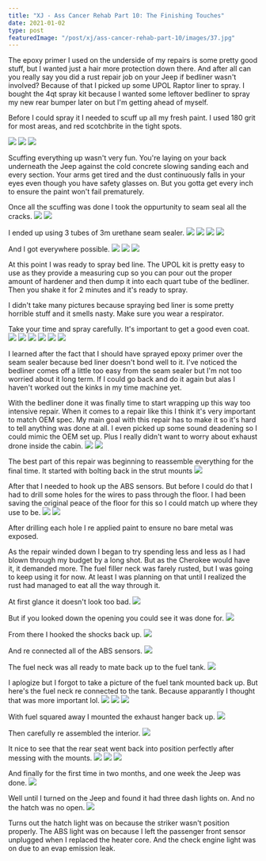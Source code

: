 ```yaml
---
title: "XJ - Ass Cancer Rehab Part 10: The Finishing Touches"
date: 2021-01-02
type: post
featuredImage: "/post/xj/ass-cancer-rehab-part-10/images/37.jpg"
---
```


The epoxy primer I used on the underside of my repairs is some pretty good stuff, but I wanted just a hair more protection down there. And after all can you really say you did a rust repair job on your Jeep if bedliner wasn't involved? Because of that I picked up some UPOL Raptor liner to spray. I bought the 4qt spray kit because I wanted some leftover bedliner to spray my new rear bumper later on but I'm getting ahead of myself.

Before I could spray it I needed to scuff up all my fresh paint. I used 180 grit for most areas, and red scotchbrite in the tight spots.

![](images/1.jpg)
![](images/2.jpg)
![](images/3.jpg)

Scuffing everything up wasn't very fun. You're laying on your back underneath the Jeep against the cold concrete slowing sanding each and every section. Your arms get tired and the dust continuously falls in your eyes even though you have safety glasses on. But you gotta get every inch to ensure the paint won't fail prematurely.

Once all the scuffing was done I took the oppurtunity to seam seal all the cracks. 
![](images/4.jpg)
![](images/5.jpg)

I ended up using 3 tubes of 3m urethane seam sealer. 
![](images/6.jpg)
![](images/7.jpg)
![](images/8.jpg)
![](images/9.jpg)

And I got everywhere possible.
![](images/10.jpg)
![](images/11.jpg)
![](images/12.jpg)

At this point I was ready to spray bed line. The UPOL kit is pretty easy to use as they provide a measuring cup so you can pour out the proper amount of hardener and then dump it into each quart tube of the bedliner. Then you shake it for 2 minutes and it's ready to spray. 

I didn't take many pictures because spraying bed liner is some pretty horrible stuff and it smells nasty. Make sure you wear a respirator. 

Take your time and spray carefully. It's important to get a good even coat.
![](images/13.jpg)
![](images/14.jpg)
![](images/15.jpg)
![](images/16.jpg)
![](images/20.jpg)
![](images/21.jpg)

I learned after the fact that I should have sprayed epoxy primer over the seam sealer because bed liner doesn't bond well to it. I've noticed the bedliner comes off a little too easy from the seam sealer but I'm not too worried about it long term. If I could go back and do it again but alas I haven't worked out the kinks in my time machine yet.

With the bedliner done it was finally time to start wrapping up this way too intensive repair. When it comes to a repair like this I think it's very important to match OEM spec. My main goal with this repair has to make it so it's hard to tell anything was done at all. I even picked up some sound deadening so I could mimic the OEM set up. Plus I really didn't want to worry about exhaust drone inside the cabin.
![](images/17.jpg)
![](images/18.jpg)

The best part of this repair was beginning to reassemble everything for the final time. It started with bolting back in the strut mounts
![](images/19.jpg)

After that I needed to hook up the ABS sensors. But before I could do that I had to drill some holes for the wires to pass through the floor. I had been saving the original peace of the floor for this so I could match up where they use to be.
![](images/24.jpg)
![](images/25.jpg)

After drilling each hole I re applied paint to ensure no bare metal was exposed.

As the repair winded down I began to try spending less and less as I had blown through my budget by a long shot. But as the Cherokee would have it, it demanded more. The fuel filler neck was farely rusted, but I was going to keep using it for now. At least I was planning on that until I realized the rust had managed to eat all the way through it.

At first glance it doesn't look too bad. 
![](images/26.jpg)

But if you looked down the opening you could see it was done for.
![](images/27.jpg)

From there I hooked the shocks back up.
![](images/28.jpg)

And re connected all of the ABS sensors.
![](images/29.jpg)

The fuel neck was all ready to mate back up to the fuel tank.
![](images/30.jpg)

I aplogize but I forgot to take a picture of the fuel tank mounted back up. But here's the fuel neck re connected to the tank. Because apparantly I thought that was more important lol.
![](images/33.jpg)
![](images/34.jpg)
![](images/35.jpg)

With fuel squared away I mounted the exhaust hanger back up.
![](images/36.jpg)

Then carefully re assembled the interior. 
![](images/37.jpg)

It nice to see that the rear seat went back into position perfectly after messing with the mounts.
![](images/38.jpg)
![](images/39.jpg)
![](images/40.jpg)

And finally for the first time in two months, and one week the Jeep was done. 
![](images/41.jpg)

Well until I turned on the Jeep and found it had three dash lights on. And no the hatch was no open.
![](images/42.jpg)

Turns out the hatch light was on because the striker wasn't position properly.
The ABS light was on because I left the passenger front sensor unplugged when I replaced the heater core.
And the check engine light was on due to an evap emission leak.



